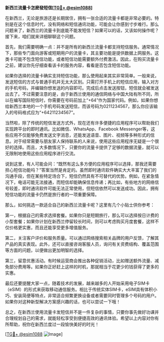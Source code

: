 **新西兰流量卡怎麽發短信[[TG💪+ @esim1088](https://t.me/s/esim1088)]**

在新西兰，无论是旅游还是长期居住，拥有一张合适的流量卡都是非常必要的。特别是在这个信息时代，没有网络和短信通讯功能，可能会让你感到寸步难行。那么问题来了，新西兰的流量卡到底能不能发短信？如果可以的话，又该如何操作呢？接下来，咱们就来详细聊聊这个问题。

首先，我们需要明确一点：并不是所有的新西兰流量卡都支持短信服务。通常情况下，那些专门面向游客或短期用户的流量卡，其主要功能是提供数据上网服务。这类卡可能不包含短信功能，或者短信功能需要额外付费激活。因此，在购买流量卡之前，建议你先仔细查看该卡的服务内容，看看是否包含短信功能。

如果你选择的流量卡确实支持短信功能，那么使用起来其实非常简单。一般来说，发送短信的方式与普通手机并无太大区别。只需打开手机上的短信应用，输入对方的手机号码，并编辑你想发送的内容即可。完成后点击发送按钮，短信就会被发送出去了。不过需要注意的是，由于新西兰使用的通信网络与中国大陆有所不同，所以在编写国际短信时，你需要在号码前加上“+64”作为国家代码。例如，如果你想给新西兰本地的一个手机号码发送短信，而该号码为0211234567，那么你应该输入的号码格式应为“+64211234567”。

当然啦，除了传统的短信发送方式外，现在还有许多便捷的应用程序可以帮助我们实现跨平台的即时通讯。比如微信、WhatsApp、Facebook Messenger等，这些应用不仅能够免费发送文字消息，还能发送语音、图片、视频等多种形式的信息。对于经常需要与朋友家人保持联系的人来说，使用这些应用程序无疑是一个很好的选择。而且，大多数情况下，只要你的流量卡提供了足够的数据流量，就可以无限制地使用这些应用程序进行交流。

说到这里，有人可能会问：“既然有这么多方便的应用程序可以选择，那我还需要担心短信功能吗？”答案当然是肯定的。虽然即时通讯软件确实大大丰富了我们的沟通手段，但在某些特定场合下，短信仍然具有不可替代的优势。例如，在紧急情况下，电话可能无法接通，而短信却能确保信息传递；再比如，有些地方的网络信号较差，即时通讯软件可能无法正常使用，但短信依然可以发送成功。因此，拥有短信功能的流量卡仍然是旅行者的一项重要保障。

那么，如何挑选一款适合自己的新西兰流量卡呢？这里有几个小贴士供你参考：

第一，根据自己的需求选择套餐。如果你只是短期旅行，那么可以选择按日计费的小型套餐；如果你计划在新西兰停留较长时间，则可以考虑购买月度套餐，这样不仅价格更实惠，而且还能享受更多增值服务。

第二，关注客户评价和服务质量。可以通过网络搜索相关品牌的用户反馈，了解其产品的真实表现。此外，还可以直接咨询客服人员，询问有关资费结构、覆盖范围等方面的问题，以便做出更加明智的选择。

第三，留意优惠活动。有时候运营商会推出各种促销活动，比如赠送额外流量、减免部分费用等。如果你正好赶上这样的时机，那就相当于花更少的钱获得了更多的实惠。

最后还要提醒大家一点，随着技术的发展，越来越多的人开始采用电子SIM卡（eSIM）的形式来获取移动通信服务。相比于传统实体SIM卡，eSIM具有体积小巧、安装简便等特点，非常适合频繁更换设备或者需要同时管理多个号码的用户。如果你对这种新型解决方案感兴趣的话，也可以尝试一下哦！

总之，在新西兰使用流量卡发短信并不是一件复杂的事情，只要你事先做好功课并合理规划自己的需求，就能轻松享受到便捷高效的通讯体验。希望以上内容对你有所帮助，祝你在新西兰度过一段愉快美好的时光！

[[TG💪+ @esim1088](https://t.me/s/esim1088) ![Image](https://i.postimg.cc/4NQfJmqS/Snipaste-2025-05-13-00-14-12.png)]